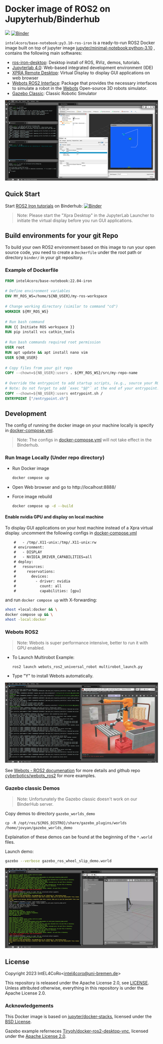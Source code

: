 # Docker image of ROS2 on Jupyterhub/Binderhub

[![](https://img.shields.io/docker/pulls/intel4coro/base-notebook.svg)](https://hub.docker.com/r/intel4coro/base-notebook/tags)
[![Binder](https://binder.intel4coro.de/badge_logo.svg)](https://binder.intel4coro.de/v2/gh/IntEL4CoRo/docker-stacks.git/ros-iron)

`intel4coro/base-notebook:py3.10-ros-iron`  is a ready-to-run ROS2 Docker image built on top of jupyter image [jupyter/minimal-notebook:python-3.10](https://jupyter-docker-stacks.readthedocs.io/en/latest/using/selecting.html#jupyter-minimal-notebook) , contains the following main softwares:

- [ros-iron-desktop](https://docs.ros.org/en/iron/index.html): Desktop install of ROS, RViz, demos, tutorials.
- [Jupyterlab 4.0](https://github.com/jupyterlab/jupyterlab): Web-based integrated development environment (IDE)
- [XPRA Remote Desktop](https://github.com/Xpra-org/xpra): Virtual Display to display GUI applications on web browser
- [Webots ROS2 Interface](https://github.com/cyberbotics/webots_ros2): Package that provides the necessary interfaces to simulate a robot in the [Webots](https://cyberbotics.com/) Open-source 3D robots simulator.
- [Gazebo Classic](http://classic.gazebosim.org/): Classic Robotic Simulator

![screenshot-ros](./screenshots/screenshot.png)

## Quick Start

Start [ROS2 Iron tutorials](https://docs.ros.org/en/iron/Tutorials.html) on Binderhub: [![Binder](https://binder.intel4coro.de/badge_logo.svg)](https://binder.intel4coro.de/v2/gh/IntEL4CoRo/docker-stacks.git/ros-iron)

>Note: Please start the "Xpra Desktop" in the JupyterLab Launcher to initiate the virtual display before you run GUI applications.

## Build environments for your git Repo

To build your own ROS2 environment based on this image to run your open source code, you need to create a `Dockerfile` under the root path or directory `binder/` in your git repository.

### Example of Dockerfile

```Dockerfile
FROM intel4coro/base-notebook:22.04-iron

# Define environment variables
ENV MY_ROS_WS=/home/${NB_USER}/my-ros-workspace

# Change working directory (similar to command "cd")
WORKDIR ${MY_ROS_WS}

# Run bash command
RUN {{ Initiate ROS workspace }}
RUN pip install vcs catkin_tools

# Run bash commands required root permission
USER root
RUN apt update && apt install nano vim
USER ${NB_USER}

# Copy files from your git repo
COPY --chown=${NB_USER}:users . ${MY_ROS_WS}/src/my-repo-name

# Override the entrypoint to add startup scripts, (e.g., source your ROS workspace)
# Note: Do not forget to add `exec "$@"` at the end of your entrypoint.
COPY --chown=${NB_USER}:users entrypoint.sh /
ENTRYPOINT ["/entrypoint.sh"]
```

## Development

The config of running the docker image on your machine locally is specify in [docker-compose.yml](./docker-compose.yml).

> Note: The configs in [docker-compose.yml](./docker-compose.yml) will not take effect in the Binderhub.

### Run Image Locally (Under repo directory)

- Run Docker image

  ```bash
  docker compose up
  ```

- Open Web browser and go to http://localhost:8888/

- Force image rebuild

  ```bash
  docker compose up -d --build 
  ```

#### Enable nvidia GPU and display on local machine

To display GUI applications on your host machine instead of a Xpra virtual display. uncomment the following configs in [docker-compose.yml](./docker-compose.yml)

```docker-compose
    #   - /tmp/.X11-unix:/tmp/.X11-unix:rw
    # environment:
    #   - DISPLAY
    #   - NVIDIA_DRIVER_CAPABILITIES=all
    # deploy:
    #   resources:
    #     reservations:
    #       devices:
    #         - driver: nvidia
    #           count: all
    #           capabilities: [gpu]
```

and run `docker compose up` with X-forwarding:

```bash
xhost +local:docker && \
docker compose up && \
xhost -local:docker
```

### Webots ROS2

> Note: Webots is super performance intensive, better to run it with GPU enabled.

- To Launch Multirobot Example:

  ```base
  ros2 launch webots_ros2_universal_robot multirobot_launch.py
  ```

- Type "Y" to install Webots automatically.

![screenshot-webots](./screenshots/screenshot-webots.png)

See [Webots - ROS2 documenation](https://docs.ros.org/en/iron/Tutorials/Advanced/Simulators/Webots/Setting-Up-Simulation-Webots-Basic.html) for more details and github repo [cyberbotics/webots_ros2](https://github.com/cyberbotics/webots_ros2/wiki/Examples) for more examples.

### Gazebo classic Demos

>Note: Unfortunately the Gazebo classic doesn't work on our BinderHub server.

Copy demos to directory `gazebo_worlds_demo`

```base
cp -R /opt/ros/${ROS_DISTRO}/share/gazebo_plugins/worlds /home/jovyan/gazebo_worlds_demo
```

Explaination of these demos can be found at the beginning of the `*.world` files.

Launch demo:

```bash
gazebo --verbose gazebo_ros_wheel_slip_demo.world
```

![screenshot-gazebo](./screenshots/screenshot-gazebo.png)

## License

Copyright 2023 IntEL4CoRo\<intel4coro@uni-bremen.de\>

This repository is released under the Apache License 2.0, see [LICENSE](./LICENSE).  
Unless attributed otherwise, everything in this repository is under the Apache License 2.0.

### Acknowledgements

This Docker image is based on [jupyter/docker-stacks](https://github.com/jupyter/docker-stacks), licensed under the [BSD License](https://github.com/jupyter/docker-stacks/blob/main/LICENSE.md).

Gazebo example referneces [Tiryoh/docker-ros2-desktop-vnc](https://github.com/Tiryoh/docker-ros2-desktop-vnc), licensed under the [Apache License 2.0](https://github.com/Tiryoh/docker-ros2-desktop-vnc/blob/master/LICENSE).
